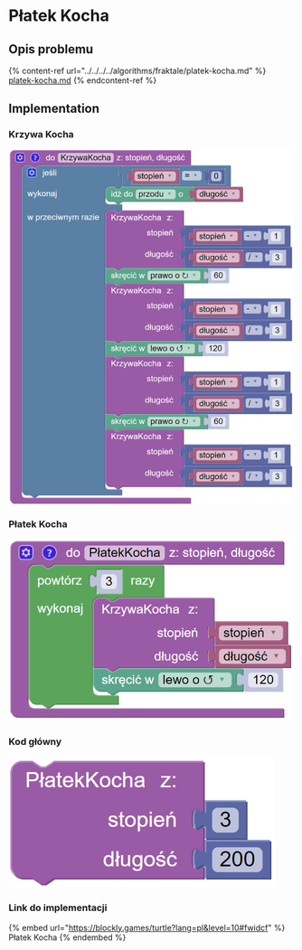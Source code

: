 # Płatek Kocha

## Opis problemu

{% content-ref url="../../../../algorithms/fraktale/platek-kocha.md" %}
[platek-kocha.md](../../../../algorithms/fraktale/platek-kocha.md)
{% endcontent-ref %}

## Implementation

### Krzywa Kocha

![Funkcja rysujące krzywą Kocha](<../../../../.gitbook/assets/image (14).png>)

### Płatek Kocha

![Funkcja rysująca płatek Kocha](<../../../../.gitbook/assets/image (16).png>)

### Kod główny

![Wywołanie funkcji rysującej płatek Kocha](<../../../../.gitbook/assets/image (17).png>)

### Link do implementacji

{% embed url="https://blockly.games/turtle?lang=pl&level=10#fwidcf" %}
Płatek Kocha
{% endembed %}
